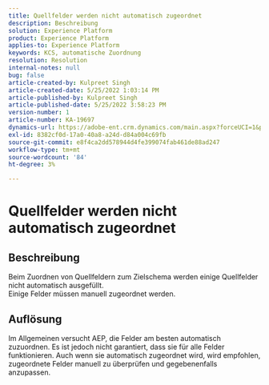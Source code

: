 ```yaml
---
title: Quellfelder werden nicht automatisch zugeordnet
description: Beschreibung
solution: Experience Platform
product: Experience Platform
applies-to: Experience Platform
keywords: KCS, automatische Zuordnung
resolution: Resolution
internal-notes: null
bug: false
article-created-by: Kulpreet Singh
article-created-date: 5/25/2022 1:03:14 PM
article-published-by: Kulpreet Singh
article-published-date: 5/25/2022 3:58:23 PM
version-number: 1
article-number: KA-19697
dynamics-url: https://adobe-ent.crm.dynamics.com/main.aspx?forceUCI=1&pagetype=entityrecord&etn=knowledgearticle&id=c91c2f02-2bdc-ec11-a7b6-0022480b05aa
exl-id: 8382cf0d-17a0-40a8-a24d-d84a004c69fb
source-git-commit: e8f4ca2dd578944d4fe399074fab461de88ad247
workflow-type: tm+mt
source-wordcount: '84'
ht-degree: 3%

---
```


# Quellfelder werden nicht automatisch zugeordnet

## Beschreibung

Beim Zuordnen von Quellfeldern zum Zielschema werden einige Quellfelder nicht automatisch ausgefüllt.
<br>Einige Felder müssen manuell zugeordnet werden.

## Auflösung


Im Allgemeinen versucht AEP, die Felder am besten automatisch zuzuordnen. Es ist jedoch nicht garantiert, dass sie für alle Felder funktionieren. Auch wenn sie automatisch zugeordnet wird, wird empfohlen, zugeordnete Felder manuell zu überprüfen und gegebenenfalls anzupassen.
